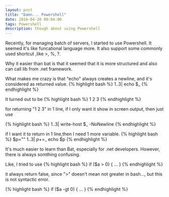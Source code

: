 ```yaml
---
layout: post
title: "Damn... Powershell"
date: 2016-04-28 00:04:06
tags: Powershell
description: though about using Powershell
---
```


Recently, for managing batch of servers, I started to use Powershell. It seemed it's like funcational language more. It also support some commonly used shortcut ,like >, %, ?.

Why it easier than bat is that it seemed that it is more structured and also can call lib from .net framework.

What makes me crazy is that "echo" always creates a newline, and it's considered as returned value. 
{% highlight bash %}
1..3| echo $_
{% endhighlight %}

It turned out to be 
{% highlight bash %}
1
2
3
{% endhighlight %}

for returning "1 2 3" in 1 line, if I only want it show in screen output, then just use

{% highlight bash %}
1..3| write-host $_ -NoNewline
{% endhighlight %}

if I want it to return in 1 line,then I need 1 more variable.
{% highlight bash %}
$p=""
1..3| $p+=$_
echo $p 
{% endhighlight %}

It's much easier to learn than Bat, especially for .net developers. However, there is always somthing confusing.

Like, I tried to use 
{% highlight bash %}
if ($a > 0) {
    ...
} 
{% endhighlight %}
 
 it always return false, since ">" doesn't mean not greater in bash..., but this is not syntactic error.
 
 {% highlight bash %}
if ($a -gt 0) {
    ...
} 
{% endhighlight %}

